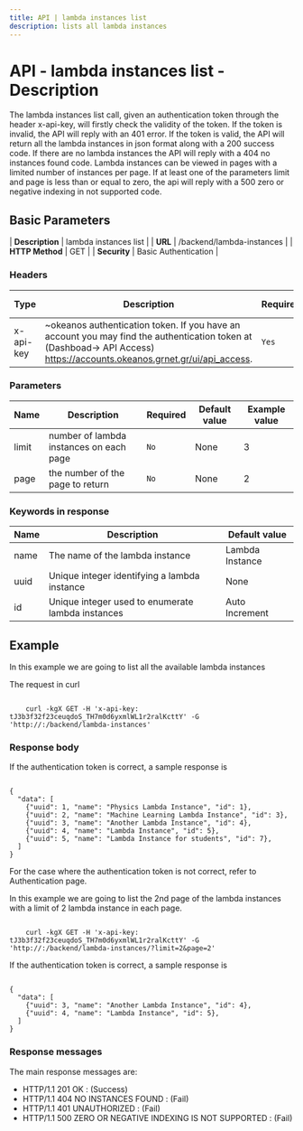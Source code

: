 ```yaml
---
title: API | lambda instances list
description: lists all lambda instances
---
```


# API - lambda instances list - Description

The lambda instances list call, given an authentication token through the header x-api-key,
will firstly check the validity of the token. If the token is invalid, the API will reply
with an 401 error. If the token is valid, the API will return all the lambda instances in
json format along with a 200 success code. If there are no lambda instances the API will reply with a 404 no instances found code. Lambda instances can be viewed in pages with a limited
number of instances per page. If at least one of the parameters limit and page is less than
or equal to zero, the api will reply with a 500 zero or negative indexing in not supported code.

## Basic Parameters

| **Description** | lambda instances list       |
| **URL**         | /backend/lambda-instances   |
| **HTTP Method** | GET                         |
| **Security**    | Basic Authentication        |


### Headers

Type | Description | Required | Default value | Example value |
------|-------------|----------|---------------|---------------|
x-api-key | ~okeanos authentication token. If you have an account you may find the authentication token at (Dashboad-> API Access) https://accounts.okeanos.grnet.gr/ui/api_access. | `Yes` |None| tJ3b3f32f23ceuqdoS_TH7m0d6yxmlWL1r2ralKcttY


### Parameters

Name | Description | Required | Default value | Example value |
------|-------------|----------|---------------|---------------|
limit  | number of lambda instances on each page |`No` |None| 3
page   | the number of the page to return | `No` |None| 2

### Keywords in response
Name | Description | Default value |
------|------------|---------------|
name | The name of the lambda instance | Lambda Instance
uuid | Unique integer identifying a lambda instance | None
id   | Unique integer used to enumerate lambda instances | Auto Increment


## Example

In this example we are going to list all the available lambda instances

The request in curl

<pre><code>
    curl -kgX GET -H 'x-api-key: tJ3b3f32f23ceuqdoS_TH7m0d6yxmlWL1r2ralKcttY' -G 'http://<url>:<port>/backend/lambda-instances'
</code></pre>


### Response body

If the authentication token is correct, a sample response is

<pre><code>
{
  "data": [
    {"uuid": 1, "name": "Physics Lambda Instance", "id": 1},
    {"uuid": 2, "name": "Machine Learning Lambda Instance", "id": 3},
    {"uuid": 3, "name": "Another Lambda Instance", "id": 4},
    {"uuid": 4, "name": "Lambda Instance", "id": 5},
    {"uuid": 5, "name": "Lambda Instance for students", "id": 7},
  ]
}
</code></pre>

For the case where the authentication token is not correct, refer to Authentication page.

In this example we are going to list the 2nd page of the lambda instances with a limit of 2
lambda instance in each page.

<pre><code>
    curl -kgX GET -H 'x-api-key: tJ3b3f32f23ceuqdoS_TH7m0d6yxmlWL1r2ralKcttY' -G 'http://<url>:<port>/backend/lambda-instances/?limit=2&page=2'
</code></pre>

If the authentication token is correct, a sample response is

<pre><code>
{
  "data": [
    {"uuid": 3, "name": "Another Lambda Instance", "id": 4},
    {"uuid": 4, "name": "Lambda Instance", "id": 5},
  ]
}
</code></pre>

### Response messages

The main response messages are:

- HTTP/1.1 201 OK : (Success)
- HTTP/1.1 404 NO INSTANCES FOUND : (Fail)
- HTTP/1.1 401 UNAUTHORIZED : (Fail)
- HTTP/1.1 500 ZERO OR NEGATIVE INDEXING IS NOT SUPPORTED : (Fail)
